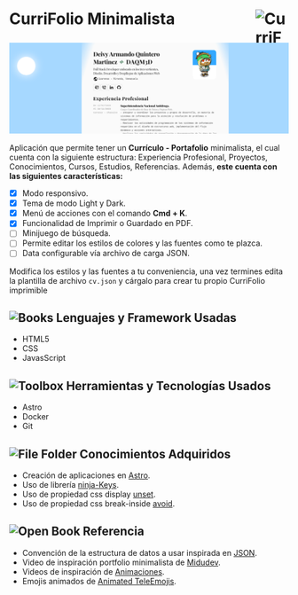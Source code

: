 # CurriFolio Minimalista<picture><img align="right" valign="center" height="60" width="60" src="https://raw.githubusercontent.com/Tarikul-Islam-Anik/Telegram-Animated-Emojis/main/Objects/Briefcase.webp" alt="CurriFolio logo" /></picture>

<img valign="center"  width="900" src="./public/PortfolioDAQM3D.png" alt="CurriFolio logo" />

Aplicación que permite tener un **Currículo - Portafolio** minimalista, el cual cuenta con la siguiente estructura: Experiencia Profesional, Proyectos, Conocimientos, Cursos, Estudios, Referencias. Además, **este cuenta con las siguientes características:**

- [x] Modo responsivo.
- [x] Tema de modo Light y Dark.
- [x] Menú de acciones con el comando **Cmd + K**.
- [x] Funcionalidad de Imprimir o Guardado en PDF.
- [ ] Minijuego de búsqueda.
- [ ] Permite editar los estilos de colores y las fuentes como te plazca.
- [ ] Data configurable vía archivo de carga JSON.

Modifica los estilos y las fuentes a tu conveniencia, una vez termines edita la plantilla de archivo `cv.json` y cárgalo para crear tu propio CurriFolio imprimible

## <img src="https://raw.githubusercontent.com/Tarikul-Islam-Anik/Telegram-Animated-Emojis/main/Objects/Books.webp" alt="Books" width="25" height="25" /> Lenguajes y Framework Usadas

- HTML5
- CSS
- JavasScript

## <img src="https://raw.githubusercontent.com/Tarikul-Islam-Anik/Telegram-Animated-Emojis/main/Objects/Toolbox.webp" alt="Toolbox" width="25" height="25" /> Herramientas y Tecnologías Usados

- Astro
- Docker
- Git

## <img src="https://raw.githubusercontent.com/Tarikul-Islam-Anik/Telegram-Animated-Emojis/main/Objects/File%20Folder.webp" alt="File Folder" width="25" height="25" /> Conocimientos Adquiridos

- Creación de aplicaciones en [Astro](https://astro.build/).
- Uso de librería [ninja-Keys](https://github.com/ssleptsov/ninja-keys).
- Uso de propiedad css display [unset](https://dev.to/lupitacode/palabras-clave-en-css-initial-inherit-unset-y-revert-11ob).
- Uso de propiedad css break-inside [avoid](https://www.w3schools.com/cssref/pr_break-inside.php).

## <img src="https://raw.githubusercontent.com/Tarikul-Islam-Anik/Telegram-Animated-Emojis/main/Objects/Open%20Book.webp" alt="Open Book" width="25" height="25" /> Referencia

- Convención de la estructura de datos a usar inspirada en [JSON](https://jsonresume.org/schema/).
- Video de inspiración portfolio minimalista de [Midudev](https://www.youtube.com/watch?v=Zwh92LTB-Bk).
- Videos de inspiración de [Animaciones](https://www.youtube.com/@OnlineTutorialsYT).
- Emojis animados de [Animated TeleEmojis](https://telegram-animated-emojis.vercel.app/).
